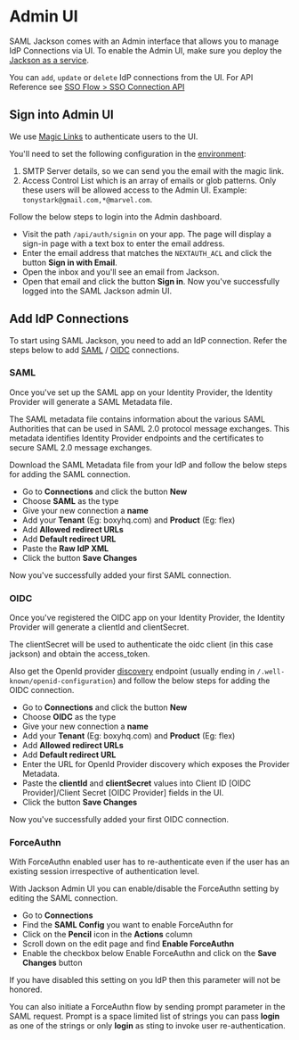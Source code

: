 # Admin UI

SAML Jackson comes with an Admin interface that allows you to manage IdP Connections via UI. To enable the Admin UI, make sure you deploy the [Jackson as a service](./deploy/service.md).

You can `add`, `update` or `delete` IdP connections from the UI. For API Reference see [SSO Flow > SSO Connection API ](./sso-flow/index.md#2-sso-connection-api)

## Sign into Admin UI

We use [Magic Links](https://next-auth.js.org/providers/email) to authenticate users to the UI.

You'll need to set the following configuration in the [environment](./deploy/env-variables.md#admin-ui-configuration):

1. SMTP Server details, so we can send you the email with the magic link.
2. Access Control List which is an array of emails or glob patterns. Only these users will be allowed access to the Admin UI. Example: `tonystark@gmail.com,*@marvel.com`.

Follow the below steps to login into the Admin dashboard.

- Visit the path `/api/auth/signin` on your app. The page will display a sign-in page with a text box to enter the email address.
- Enter the email address that matches the `NEXTAUTH_ACL` and click the button **Sign in with Email**.
- Open the inbox and you'll see an email from Jackson.
- Open that email and click the button **Sign in**. Now you've successfully logged into the SAML Jackson admin UI.

## Add IdP Connections

To start using SAML Jackson, you need to add an IdP connection. Refer the steps below to add [SAML](#saml) / [OIDC](#oidc) connections.

### SAML

Once you've set up the SAML app on your Identity Provider, the Identity Provider will generate a SAML Metadata file.

The SAML metadata file contains information about the various SAML Authorities that can be used in SAML 2.0 protocol message exchanges. This metadata identifies Identity Provider endpoints and the certificates to secure SAML 2.0 message exchanges.

Download the SAML Metadata file from your IdP and follow the below steps for adding the SAML connection.

- Go to **Connections** and click the button **New**
- Choose **SAML** as the type
- Give your new connection a **name**
- Add your **Tenant** (Eg: boxyhq.com) and **Product** (Eg: flex)
- Add **Allowed redirect URLs**
- Add **Default redirect URL**
- Paste the **Raw IdP XML**
- Click the button **Save Changes**

Now you've successfully added your first SAML connection.

### OIDC

Once you've registered the OIDC app on your Identity Provider, the Identity Provider will generate a clientId and clientSecret.

The clientSecret will be used to authenticate the oidc client (in this case jackson) and obtain the access_token.

Also get the OpenId provider [discovery](https://openid.net/specs/openid-connect-discovery-1_0.html#ProviderConfig) endpoint (usually ending in `/.well-known/openid-configuration`) and follow the below steps for adding the OIDC connection.

- Go to **Connections** and click the button **New**
- Choose **OIDC** as the type
- Give your new connection a **name**
- Add your **Tenant** (Eg: boxyhq.com) and **Product** (Eg: flex)
- Add **Allowed redirect URLs**
- Add **Default redirect URL**
- Enter the URL for OpenId Provider discovery which exposes the Provider Metadata.
- Paste the **clientId** and **clientSecret** values into Client ID [OIDC Provider]/Client Secret [OIDC Provider] fields in the UI.
- Click the button **Save Changes**

Now you've successfully added your first OIDC connection.

### ForceAuthn

With ForceAuthn enabled user has to re-authenticate even if the user has an existing session irrespective of authentication level.

With Jackson Admin UI you can enable/disable the ForceAuthn setting by editing the SAML connection.

- Go to **Connections** 
- Find the **SAML Config** you want to enable ForceAuthn for
- Click on the **Pencil** icon in the **Actions** column
- Scroll down on the edit page and find **Enable ForceAuthn**
- Enable the checkbox below Enable ForceAuthn and click on the **Save Changes** button

If you have disabled this setting on you IdP then this parameter will not be honored.

You can also initiate a ForceAuthn flow by sending prompt parameter in the SAML request.
Prompt is a space limited list of strings you can pass **login** as one of the strings or only **login** as sting to invoke user re-authentication.
